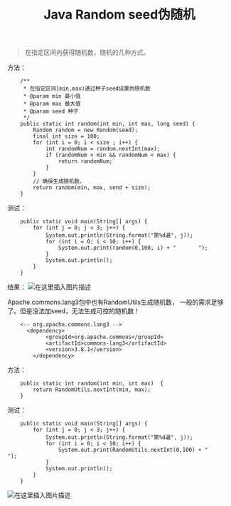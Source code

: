 ﻿---
title: Java Random seed伪随机
categories: Java
tags: java,random
time: 2017-11-19 13:12:01
---

> 在指定区间内获得随机数，随机的几种方式。


方法：

```
	/**
	 * 在指定区间[min,max)通过种子seed设置伪随机数
	 * @param min 最小值
	 * @param max 最大值
	 * @param seed 种子
	 */
	public static int random(int min, int max, long seed) {
		Random random = new Random(seed);
		final int size = 100;
		for (int i = 0; i < size ; i++) {
			int randomNum = random.nextInt(max);
			if (randomNum > min && randomNum < max) {
				return randomNum;
			}
		}
		// 确保生成随机数。
		return random(min, max, send + size);
	}
```
 测试：
 

```
	public static void main(String[] args) {
		for (int j = 0; j < 3; j++) {
			System.out.println(String.format("第%d遍", j));
			for (int i = 0; i < 10; i++) {
				System.out.print(random(0,100, i) + "		");
			}
			System.out.println();
		}
	}
```
结果：
![在这里插入图片描述](https://img-blog.csdnimg.cn/20181219095438137.png)



Apache.commons.lang3包中也有RandomUtils生成随机数， 一般的需求足够了。但是没法加seed，无法生成可控的随机数！
```
	<-- org.apache.commons.lang3 -->
      <dependency>
            <groupId>org.apache.commons</groupId>
            <artifactId>commons-lang3</artifactId>
            <version>3.8.1</version>
        </dependency>
```

方法：
```
    public static int random(int min, int max)  {
		return RandomUtils.nextInt(min, max);
	}
```
测试：

```
	public static void main(String[] args) {
		for (int j = 0; j < 3; j++) {
			System.out.println(String.format("第%d遍", j));
			for (int i = 0; i < 10; i++) {
				System.out.print(RandomUtils.nextInt(0,100) + "		");
			}
			System.out.println();
		}
	}
```

![在这里插入图片描述](https://img-blog.csdnimg.cn/20181219100330868.png)
